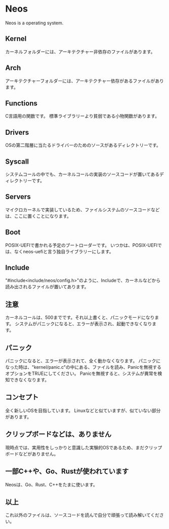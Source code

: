 # Neos

Neos is a operating system.

## Kernel

カーネルフォルダーには、アーキテクチャー非依存のファイルがあります。

## Arch

アーキテクチャーフォルダーには、アーキテクチャー依存があるファイルがあります。

## Functions

C言語用の関数です。
標準ライブラリーより貧弱である小物関数があります。

## Drivers

OSの第二階層に当たるドライバーのためのソースがあるディレクトリーです。

## Syscall

システムコールの中でも、カーネルコールの実装のソースコードが置いてあるディレクトリーです。

## Servers

マイクロカーネルで実装しているため、ファイルシステムのソースコードなどは、ここに置くことになります。

## Boot

POSIX-UEFIで書かれる予定のブートローダーです。
いつかは、POSIX-UEFIでは、なくneos-uefiと言う独自ライブラリーにします。

## Include

"#include<include/neos/config.h>"のように、Includeで、カーネルなどから読み出されるファイルが置いてあります。

## 注意

カーネルコールは、500までです。それ以上書くと、パニックモードになります。
システムがパニックになると、エラーが表示され、起動できなくなります。

## パニック

パニックになると、エラーが表示されて、全く動かなくなります。
パニックになった時は、"kernel/panic.c"の中にある、ファイルを読み、Panicを無視するオプションをTRUEにしてください。
Panicを無視すると、システムが異常を検知できなくなります。

## コンセプト

全く新しいOSを目指しています。
Linuxなどと似ていますが、似ていない部分があります。

## クリップボードなどは、ありません

現時点では、実用性をしっかりと意識した実験的OSであるため、まだクリップボードなどがありません。

## 一部C++や、Go、Rustが使われています

Neosは、Go、Rust、C++をたまに使います。

## 以上

これ以外のファイルは、ソースコードを読んで自分で頑張って読み解いてください。
